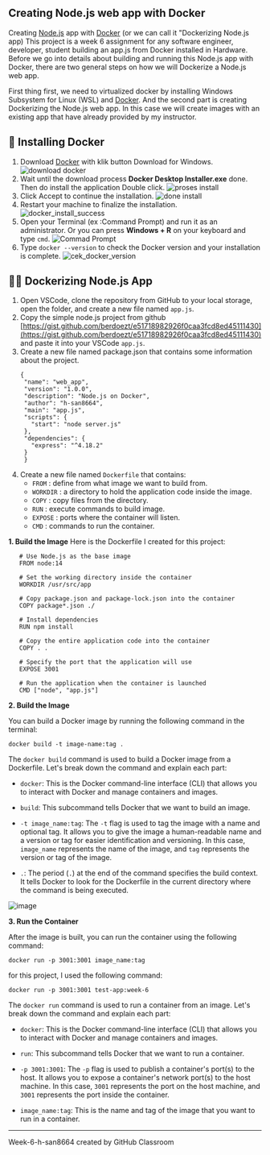 ## Creating Node.js web app with Docker

Creating [Node.js](https://nodejs.org/en) app with [Docker](https://www.docker.com/) (or we can call it "Dockerizing Node.js app) This project is a week 6 assignment for any software engineer, developer, student building an app.js from Docker installed in Hardware. Before we go into details about building and running this Node.js app with Docker, there are two general steps on how we will Dockerize a Node.js web app. 

First thing first, we need to virtualized docker by installing Windows Subsystem for Linux (WSL) and [Docker](https://www.docker.com/). And the second part is creating Dockerizing the Node.js web app. In this case we will create images with an existing app that have already provided by my instructor.

## 🐳 Installing Docker 
1. Download [Docker](https://https://www.docker.com/) with klik button Download for Windows.
   ![download docker](img/dasboard-docker.PNG)
2. Wait until the download process  __Docker Desktop Installer.exe__ done. Then do install the application Double click.
   ![proses install](img/proses-install.PNG)
3. Click Accept to continue the installation.
   ![done install](img/done-install.PNG)
4. Restart your machine to finalize the installation.
   ![docker_install_success](img/install-done.PNG)
5. Open your Terminal (ex :Command Prompt) and run it as an administrator. Or you can press __Windows + R__ on your keyboard and type `cmd`.
   ![Commad Prompt](img/cmd.PNG)
6. Type `docker --version` to check the Docker version and your installation is complete.
   ![cek_docker_version](img/cek-docker-version.PNG)

## 👨‍💻 Dockerizing Node.js App
1. Open VSCode, clone the repository from GitHub to your local storage, open the folder, and create a new file named ```app.js```.
2. Copy the simple node.js project from github [https://gist.github.com/berdoezt/e51718982926f0caa3fcd8ed45111430](https://gist.github.com/berdoezt/e51718982926f0caa3fcd8ed45111430) and paste it into your VSCode ```app.js```.
3. Create a new file named package.json that contains some information about the project.
   ```
   {
    "name": "web_app",
    "version": "1.0.0",
    "description": "Node.js on Docker",
    "author": "h-san8664",
    "main": "app.js",
    "scripts": {
      "start": "node server.js"
    },
    "dependencies": {
      "express": "^4.18.2"
    }
    }
   ```
4. Create a new file named ```Dockerfile``` that contains:
   * ```FROM``` : define from what image we want to build from.
   * ```WORKDIR``` : a directory to hold the application code inside the image.
   * ```COPY``` : copy files from the directory.
   * ```RUN``` : execute commands to build image.
   * ```EXPOSE``` : ports where the container will listen.
   * ```CMD``` : commands to run the container.

**1. Build the Image**
Here is the Dockerfile I created for this project:

   ```
      # Use Node.js as the base image
      FROM node:14

      # Set the working directory inside the container
      WORKDIR /usr/src/app

      # Copy package.json and package-lock.json into the container
      COPY package*.json ./

      # Install dependencies
      RUN npm install

      # Copy the entire application code into the container
      COPY . .

      # Specify the port that the application will use
      EXPOSE 3001

      # Run the application when the container is launched
      CMD ["node", "app.js"]

   ```

**2. Build the Image**

You can build a Docker image by running the following command in the terminal:
   
   ```
   docker build -t image-name:tag .
   ```

The `docker build` command is used to build a Docker image from a Dockerfile. Let's break down the command and explain each part:

- `docker`: This is the Docker command-line interface (CLI) that allows you to interact with Docker and manage containers and images.

- `build`: This subcommand tells Docker that we want to build an image.

- `-t image_name:tag`: The `-t` flag is used to tag the image with a name and optional tag. It allows you to give the image a human-readable name and a version or tag for easier identification and versioning. In this case, `image_name` represents the name of the image, and `tag` represents the version or tag of the image.

- `.`: The period (`.`) at the end of the command specifies the build context. It tells Docker to look for the Dockerfile in the current directory where the command is being executed.

![image](/img/deploy.png)


**3. Run the Container**

After the image is built, you can run the container using the following command:

   ```
   docker run -p 3001:3001 image_name:tag
   ```

for this project, I used the following command:

   ```
   docker run -p 3001:3001 test-app:week-6
   ```

The `docker run` command is used to run a container from an image. Let's break down the command and explain each part:

- `docker`: This is the Docker command-line interface (CLI) that allows you to interact with Docker and manage containers and images.

- `run`: This subcommand tells Docker that we want to run a container.

- `-p 3001:3001`: The `-p` flag is used to publish a container's port(s) to the host. It allows you to expose a container's network port(s) to the host machine. In this case, `3001` represents the port on the host machine, and `3001` represents the port inside the container.

- `image_name:tag`: This is the name and tag of the image that you want to run in a container.
***
Week-6-h-san8664 created by GitHub Classroom
